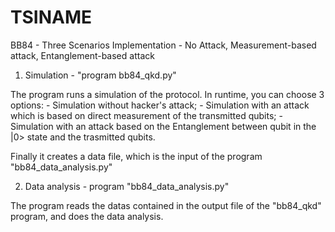 # TSINAME
BB84 - Three Scenarios Implementation - No Attack, Measurement-based attack, Entanglement-based attack

1. Simulation - "program bb84_qkd.py"

The program runs a simulation of the protocol. In runtime, you can choose 3 options:
    - Simulation without hacker's attack;
    - Simulation with an attack which is based on direct measurement of the transmitted qubits;
    - Simulation with an attack based on the Entanglement between qubit in the |0> state and the trasmitted qubits.

Finally it creates a data file, which is the input of the program "bb84_data_analysis.py"

2. Data analysis - program "bb84_data_analysis.py"

The program reads the datas contained in the output file of the "bb84_qkd" program, and does the data analysis.
